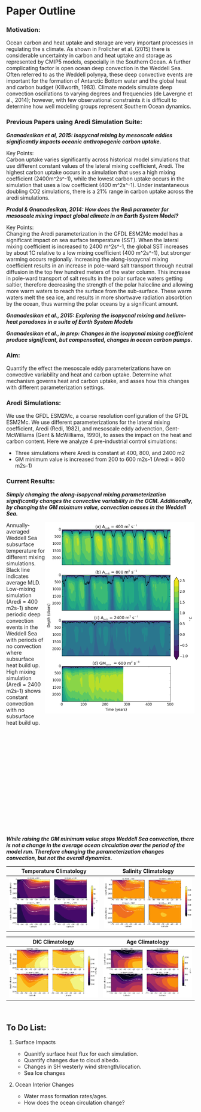 # Paper Outline 

### Motivation: 
Ocean carbon and heat uptake and storage are very important processes in regulating the s climate. As shown in Frolicher et al. (2015) there is considerable uncertainty in carbon and heat uptake and storage as represented by CMIP5 models, especially in the Southern Ocean. A further complicating factor is open ocean deep convection in the Weddell Sea. Often referred to as the Weddell polynya, these deep convective events are important for the formation of Antarctic Bottom water and the global heat and carbon budget (Killworth, 1983). Climate models simulate deep convection oscillations to varying degrees and frequencies (de Lavergne et al., 2014); however, with few observational constraints it is difficult to determine how well modeling groups represent Southern Ocean dynamics.

### Previous Papers using Aredi Simulation Suite: 
***Gnanadesikan et al, 2015: Isopycnal mixing by mesoscale eddies significantly impacts oceanic anthropogenic carbon uptake.***  

Key Points:   
Carbon uptake varies significantly across historical model simulations that use different constant values of the lateral mixing coefficient, Aredi. The highest carbon uptake occurs in a simulation that uses a high mixing coefficient (2400m^2s^-1), while the lowest carbon uptake occurs in the simulation that uses a low coefficient (400 m^2s^-1). Under instantaneous doubling CO2 simulations, there is a 21% range in carbon uptake across the aredi simulations.

***Pradal & Gnanadesikan, 2014: How does the Redi parameter for mesoscale mixing impact global climate in an Earth System Model?***  

Key Points:   
Changing the Aredi parameterization in the GFDL ESM2Mc model has a significant impact on sea surface temperature (SST). When the lateral mixing coefficient is increased to 2400 m^2s^-1, the global SST increases by about 1C relative to a low mixing coefficient (400 m^2s^-1), but stronger warming occurs regionally. Increasing the along-isopycnal mixing coefficient results in an increase in pole-ward salt transport through neutral diffusion in the top few hundred meters of the water column. This increase in pole-ward transport of salt results in the polar surface waters getting saltier, therefore decreasing the strength of the polar halocline and allowing more warm waters to reach the surface from the sub-surface. These warm waters melt the sea ice, and results in more shortwave radiation absorbtion by the ocean, thus warming the polar oceans by a significant amount. 

***Gnanadesikan et al., 2015: Exploring the isopycnal mixing and helium-heat paradoxes in a suite of Earth System Models***


***Gnanadesikan et al., in prep: Changes in the isopycnal mixing coefficient produce significant, but compensated, changes in ocean carbon pumps.***

### Aim:

Quantify the effect the mesoscale eddy parameterizations have on convective variability and heat and carbon uptake. Determine what mechanism governs heat and carbon uptake, and asses how this changes with different parameterization settings. 


### Aredi Simulations:  
We use the GFDL ESM2Mc, a coarse resolution configuration of the GFDL ESM2Mc. We use different parameterizations for the lateral mixing coefficient, Aredi (Redi, 1982), and mesoscale eddy advenction, Gent-McWilliams (Gent & McWilliams, 1990), to asses the impact on the heat and carbon content. Here we analyze 4 pre-industrial control simulations: 
* Three simulations where Aredi is constant at 400, 800, and 2400 m2  
* GM minimum value is increased from 200 to 600 m2s-1 (Aredi = 800 m2s-1)


### Current Results: 
***Simply changing the along-isopycnal mixing parameterization significantly changes the convective variability in the GCM. Additionally, by changing the GM miximum value, convection ceases in the Weddell Sea.*** 

<img align="right" img src="paper_outline_figures/aredi_heat_depth.png" alt="alt text" width="400">
Annually-averaged Weddell Sea subsurface temperature for different mixing simulations. Black line indicates average MLD. Low-mixing simulation (Aredi = 400 m2s-1) show periodic deep convection events in the Weddell Sea with periods of no convection where subsurface heat build up. High mixing simulation (Aredi = 2400 m2s-1) shows constant convection with no subsurface heat build up.

&nbsp;

&nbsp;

&nbsp;

&nbsp;

&nbsp; 

&nbsp; 

&nbsp; 

&nbsp;

&nbsp;

***While raising the GM minimum value stops Weddell Sea convection, there is not a change in the average ocean circulation over the period of the model run. Therefore changing the parameterization changes convection, but not the overall dynamics.*** 

Temperature Climatology               |  Salinity Climatology
:-------------------------:|:-------------------------:
![](paper_outline_figures/aredi_temperature_climatologies.png) | ![](paper_outline_figures/aredi_salinity_climatologies.png)

DIC Climatology               |  Age Climatology
:-------------------------:|:-------------------------:
![](paper_outline_figures/aredi_dic_climatologies.png) | ![](paper_outline_figures/aredi_age_climatologies.png)

&nbsp; 


## To Do List: 

1. Surface Impacts
   - Quanitfy surface heat flux for each simulation. 
   - Quantify changes due to cloud albedo. 
   - Changes in SH westerly wind strength/location. 
   - Sea Ice changes

2. Ocean Interior Changes 
   - Water mass formation rates/ages. 
   - How does the ocean circulation change?

 
